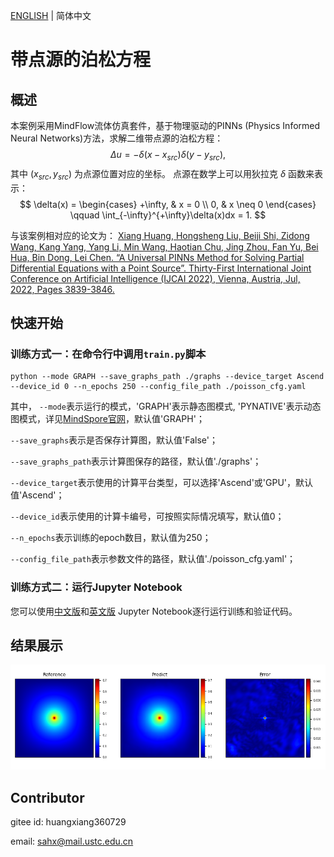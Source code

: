 [ENGLISH](README.md) | 简体中文

# 带点源的泊松方程

## 概述

本案例采用MindFlow流体仿真套件，基于物理驱动的PINNs (Physics Informed Neural Networks)方法，求解二维带点源的泊松方程：
$$
\Delta u = - \delta(x-x_{src})\delta(y-y_{src}),
$$
其中 $(x_{src}, y_{src})$ 为点源位置对应的坐标。
点源在数学上可以用狄拉克 $\delta$ 函数来表示：
$$
\delta(x) = \begin{cases}
+\infty, & x = 0    \\
0,       & x \neq 0
\end{cases}
\qquad
\int_{-\infty}^{+\infty}\delta(x)dx = 1.
$$

与该案例相对应的论文为：
[Xiang Huang, Hongsheng Liu, Beiji Shi, Zidong Wang, Kang Yang, Yang Li, Min Wang, Haotian Chu, Jing Zhou, Fan Yu, Bei Hua, Bin Dong, Lei Chen. “A Universal PINNs Method for Solving Partial Differential Equations with a Point Source”. Thirty-First International Joint Conference on Artificial Intelligence (IJCAI 2022), Vienna, Austria, Jul, 2022, Pages 3839-3846.](https://www.ijcai.org/proceedings/2022/0533.pdf)

## 快速开始

### 训练方式一：在命令行中调用`train.py`脚本

```shell
python --mode GRAPH --save_graphs_path ./graphs --device_target Ascend --device_id 0 --n_epochs 250 --config_file_path ./poisson_cfg.yaml
```

其中，
`--mode`表示运行的模式，'GRAPH'表示静态图模式, 'PYNATIVE'表示动态图模式，详见[MindSpore官网](https://www.mindspore.cn/docs/zh-CN/r2.0.0-alpha/design/dynamic_graph_and_static_graph.html?highlight=pynative)，默认值'GRAPH'；

`--save_graphs`表示是否保存计算图，默认值'False'；

`--save_graphs_path`表示计算图保存的路径，默认值'./graphs'；

`--device_target`表示使用的计算平台类型，可以选择'Ascend'或'GPU'，默认值'Ascend'；

`--device_id`表示使用的计算卡编号，可按照实际情况填写，默认值0；

`--n_epochs`表示训练的epoch数目，默认值为250；

`--config_file_path`表示参数文件的路径，默认值'./poisson_cfg.yaml'；

### 训练方式二：运行Jupyter Notebook

您可以使用[中文版](https://gitee.com/mindspore/mindscience/blob/master/MindFlow/applications/physics_driven/poisson/point_source/poisson_CN.ipynb)和[英文版](https://gitee.com/mindspore/mindscience/blob/master/MindFlow/applications/physics_driven/poisson/point_source/poisson_CN.ipynb) Jupyter Notebook逐行运行训练和验证代码。

## 结果展示

![Poisson point source](images/result.png)

## Contributor

gitee id: huangxiang360729

email: <sahx@mail.ustc.edu.cn>

